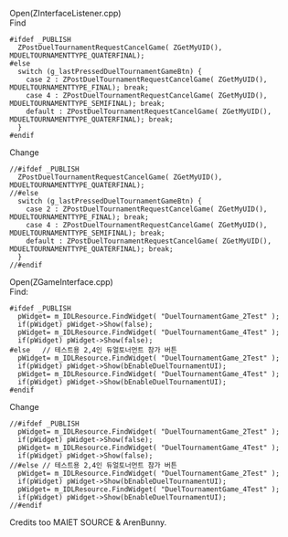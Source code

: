 Open(ZInterfaceListener.cpp) <br>
Find <br>

    #ifdef _PUBLISH
      ZPostDuelTournamentRequestCancelGame( ZGetMyUID(), MDUELTOURNAMENTTYPE_QUATERFINAL);
    #else
      switch (g_lastPressedDuelTournamentGameBtn) {
        case 2 : ZPostDuelTournamentRequestCancelGame( ZGetMyUID(), MDUELTOURNAMENTTYPE_FINAL); break;
        case 4 : ZPostDuelTournamentRequestCancelGame( ZGetMyUID(), MDUELTOURNAMENTTYPE_SEMIFINAL); break;
        default : ZPostDuelTournamentRequestCancelGame( ZGetMyUID(), MDUELTOURNAMENTTYPE_QUATERFINAL); break;
      }
    #endif
    
Change <br>

    //#ifdef _PUBLISH
      ZPostDuelTournamentRequestCancelGame( ZGetMyUID(), MDUELTOURNAMENTTYPE_QUATERFINAL);
    //#else
      switch (g_lastPressedDuelTournamentGameBtn) {
        case 2 : ZPostDuelTournamentRequestCancelGame( ZGetMyUID(), MDUELTOURNAMENTTYPE_FINAL); break;
        case 4 : ZPostDuelTournamentRequestCancelGame( ZGetMyUID(), MDUELTOURNAMENTTYPE_SEMIFINAL); break;
        default : ZPostDuelTournamentRequestCancelGame( ZGetMyUID(), MDUELTOURNAMENTTYPE_QUATERFINAL); break;
      }
    //#endif
  
Open(ZGameInterface.cpp) <br>
Find: <br>

    #ifdef _PUBLISH
      pWidget= m_IDLResource.FindWidget( "DuelTournamentGame_2Test" );
      if(pWidget) pWidget->Show(false);
      pWidget= m_IDLResource.FindWidget( "DuelTournamentGame_4Test" );
      if(pWidget) pWidget->Show(false);
    #else	// 테스트용 2,4인 듀얼토너먼트 참가 버튼
      pWidget= m_IDLResource.FindWidget( "DuelTournamentGame_2Test" );
      if(pWidget) pWidget->Show(bEnableDuelTournamentUI);
      pWidget= m_IDLResource.FindWidget( "DuelTournamentGame_4Test" );
      if(pWidget) pWidget->Show(bEnableDuelTournamentUI);
    #endif
  
Change <br>

    //#ifdef _PUBLISH
      pWidget= m_IDLResource.FindWidget( "DuelTournamentGame_2Test" );
      if(pWidget) pWidget->Show(false);
      pWidget= m_IDLResource.FindWidget( "DuelTournamentGame_4Test" );
      if(pWidget) pWidget->Show(false);
    //#else	// 테스트용 2,4인 듀얼토너먼트 참가 버튼
      pWidget= m_IDLResource.FindWidget( "DuelTournamentGame_2Test" );
      if(pWidget) pWidget->Show(bEnableDuelTournamentUI);
      pWidget= m_IDLResource.FindWidget( "DuelTournamentGame_4Test" );
      if(pWidget) pWidget->Show(bEnableDuelTournamentUI);
    //#endif  
  
  
Credits too MAIET SOURCE & ArenBunny.
